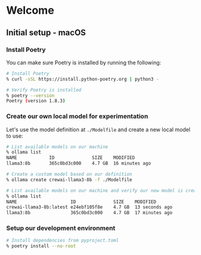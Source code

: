 # Welcome

## Initial setup - macOS

### Install Poetry

You can make sure Poetry is installed by running the following:

```sh
# Install Poetry
% curl -sSL https://install.python-poetry.org | python3 -

# Verify Poetry is installed
% poetry --version
Poetry (version 1.8.3)
```

### Create our own local model for experimentation

Let's use the model definition at `./Modelfile` and create a new local model to use:

```sh
# List available models on our machine
% ollama list
NAME            ID              SIZE    MODIFIED       
llama3:8b       365c0bd3c000    4.7 GB  16 minutes ago

# Create a custom model based on our definition
% ollama create crewai-llama3-8b -f ./Modelfile

# List available models on our machine and verify our new model is created 🤓
% ollama list
NAME                    ID              SIZE    MODIFIED       
crewai-llama3-8b:latest e24ebf105f8e    4.7 GB  13 seconds ago
llama3:8b               365c0bd3c000    4.7 GB  17 minutes ago

```

### Setup our development environment

```sh
# Install dependencies from pyproject.toml
% poetry install --no-root

```
